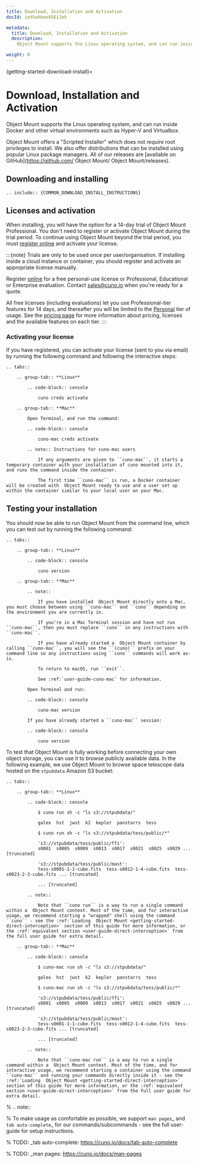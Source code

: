 ```yaml
---
title: Download, Installation and Activation
docId: iethahkeeX5EiJoh

metadata:
  title: Download, Installation and Activation
  description:
    Object Mount supports the Linux operating system, and can run inside Docker and other virtual environments such as Hyper-V and Virtualbox.

weight: 0
---
```


(getting-started-download-install)=

# Download, Installation and Activation

 Object Mount supports the Linux operating system, and can run inside Docker and other virtual environments such as Hyper-V and Virtualbox.

 Object Mount offers a "Scripted Installer" which does not *require* root privileges to install. We also offer distributions that can be installed using popular Linux package managers. All of our releases are [available on GitHub](https://github.com/ Object Mount/ Object Mount/releases).

## Downloading and installing

``` 
.. include:: {COMMON_DOWNLOAD_INSTALL_INSTRUCTIONS}
```

## Licenses and activation

When installing, you will have the option for a 14-day trial of  Object Mount Professional. You don't need to register or activate  Object Mount during the trial period. To continue using  Object Mount beyond the trial period, you must [register online](https://cuno.io/register) and activate your license.

:::{note}
Trials are only to be used once per user/organisation. If installing inside a cloud instance or container, you should register and activate an appropriate license manually.

Register [online](https://cuno.io/register) for a free personal-use license or Professional, Educational or Enterprise evaluation. Contact [sales@cuno.io](mailto:sales@cuno.io) when you're ready for a quote.

All free licenses (including evaluations) let you use Professional-tier features for 14 days, and thereafter you will be limited to the [Personal](https://cuno.io/pricing) tier of usage. See the [pricing page](https://cuno.io/pricing) for more information about pricing, licenses and the available features on each tier.
:::

### Activating your license

If you have registered, you can activate your license (sent to you via email) by running the following command and following the interactive steps:

``` 
.. tabs::

    .. group-tab:: **Linux**

        .. code-block:: console

            cuno creds activate

    .. group-tab:: **Mac**

        Open Terminal, and run the command:

        .. code-block:: console

            cuno-mac creds activate

        .. note:: Instructions for cuno-mac users

            If any arguments are given to ``cuno-mac``, it starts a temporary container with your installation of cuno mounted into it, and runs the command inside the container.

            The first time ``cuno-mac`` is run, a Docker container will be created with  Object Mount ready to use and a user set up within the container similar to your local user on your Mac.
```

## Testing your installation

You should now be able to run  Object Mount from the command line, which you can test out by running the following command:

``` 
.. tabs::

    .. group-tab:: **Linux**

        .. code-block:: console

            cuno version

    .. group-tab:: **Mac**

        .. note::

            If you have installed  Object Mount directly onto a Mac, you must choose between using ``cuno-mac`` and ``cuno`` depending on the environment you are currently in.

            If you're in a Mac Terminal session and have not run ``cuno-mac``, then you must replace ``cuno`` in any instructions with ``cuno-mac``.

            If you have already started a  Object Mount container by calling ``cuno-mac``, you will see the ``(cuno)`` prefix on your command line so any instructions using ``cuno`` commands will work as-is.

            To return to macOS, run ``exit``.

            See :ref:`user-guide-cuno-mac` for information.

        Open Terminal and run:

        .. code-block:: console

            cuno-mac version

        If you have already started a ``cuno-mac`` session:

        .. code-block:: console

            cuno version
```

To test that  Object Mount is fully working before connecting your own object storage, you can use it to browse publicly available data. In the following example, we use  Object Mount to browse space telescope data hosted on the `stpubdata` Amazon S3 bucket:

``` 
.. tabs::

    .. group-tab:: **Linux**

        .. code-block:: console

            $ cuno run sh -c "ls s3://stpubdata/"

            galex  hst  jwst  k2  kepler  panstarrs  tess

            $ cuno run sh -c "ls s3://stpubdata/tess/public/*"

            's3://stpubdata/tess/public/ffi':
            s0001  s0005  s0009  s0013  s0017  s0021  s0025  s0029 ... [truncated]

            's3://stpubdata/tess/public/mast':
            tess-s0001-1-1-cube.fits  tess-s0012-1-4-cube.fits  tess-s0023-2-3-cube.fits ... [truncated]

            ... [truncated]

        .. note::

            Note that ``cuno run`` is a way to run a single command within a  Object Mount context. Most of the time, and for interactive usage, we recommend starting a "wrapped" shell using the command ``cuno`` - see the :ref:`Loading  Object Mount <getting-started-direct-interception>` section of this guide for more information, or the :ref:`equivalent section <user-guide-direct-interception>` from the full user guide for extra detail.

    .. group-tab:: **Mac**

        .. code-block:: console

            $ cuno-mac run sh -c "ls s3://stpubdata/"

            galex  hst  jwst  k2  kepler  panstarrs  tess

            $ cuno-mac run sh -c "ls s3://stpubdata/tess/public/*"

            's3://stpubdata/tess/public/ffi':
            s0001  s0005  s0009  s0013  s0017  s0021  s0025  s0029 ... [truncated]

            's3://stpubdata/tess/public/mast':
            tess-s0001-1-1-cube.fits  tess-s0012-1-4-cube.fits  tess-s0023-2-3-cube.fits ... [truncated]

            ... [truncated]

        .. note::

            Note that ``cuno-mac run`` is a way to run a single command within a  Object Mount context. Most of the time, and for interactive usage, we recommend starting a container using the command ``cuno-mac`` and running your commands directly inside it - see the :ref:`Loading  Object Mount <getting-started-direct-interception>` section of this guide for more information, or the :ref:`equivalent section <user-guide-direct-interception>` from the full user guide for extra detail.
```

% .. note::

% To make usage as comfortable as possible, we support `man pages`_ and `tab auto-complete`_ for our commands/subcommands - see the full user-guide for setup instructions.

% TODO: _tab auto-complete: https://cuno.io/docs/tab-auto-complete

% TODO: _man pages: https://cuno.io/docs/man-pages
